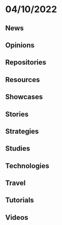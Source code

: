 # 04/10/2022

## News

## Opinions

## Repositories

## Resources

## Showcases


## Stories


## Strategies


## Studies

## Technologies

## Travel

## Tutorials

## Videos
